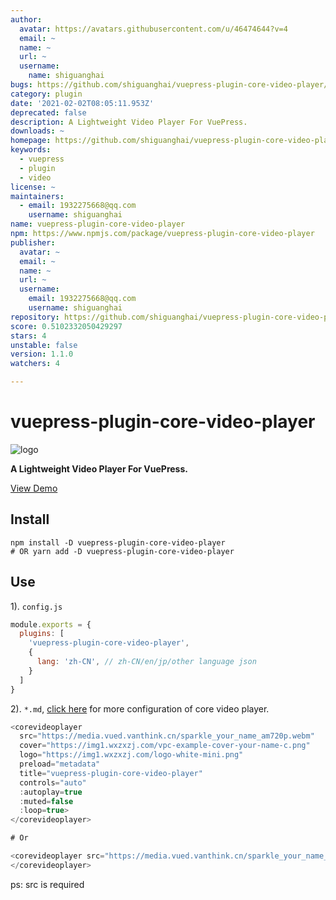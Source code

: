 ```yaml
---
author:
  avatar: https://avatars.githubusercontent.com/u/46474644?v=4
  email: ~
  name: ~
  url: ~
  username:
    name: shiguanghai
bugs: https://github.com/shiguanghai/vuepress-plugin-core-video-player/issues
category: plugin
date: '2021-02-02T08:05:11.953Z'
deprecated: false
description: A Lightweight Video Player For VuePress.
downloads: ~
homepage: https://github.com/shiguanghai/vuepress-plugin-core-video-player#readme
keywords:
  - vuepress
  - plugin
  - video
license: ~
maintainers:
  - email: 1932275668@qq.com
    username: shiguanghai
name: vuepress-plugin-core-video-player
npm: https://www.npmjs.com/package/vuepress-plugin-core-video-player
publisher:
  avatar: ~
  email: ~
  name: ~
  url: ~
  username:
    email: 1932275668@qq.com
    username: shiguanghai
repository: https://github.com/shiguanghai/vuepress-plugin-core-video-player
score: 0.5102332050429297
stars: 4
unstable: false
version: 1.1.0
watchers: 4

---
```


# vuepress-plugin-core-video-player

![logo](https://img1.wxzxzj.com/logo-white-mini.png)

**A Lightweight Video Player For VuePress.**

[View Demo](https://shiguanghai.top/blogs/other/coreplayer.html)

## Install

```shell
npm install -D vuepress-plugin-core-video-player
# OR yarn add -D vuepress-plugin-core-video-player
```

## Use

1). `config.js`
```js
module.exports = {
  plugins: [
    'vuepress-plugin-core-video-player',
    {
      lang: 'zh-CN', // zh-CN/en/jp/other language json
    }
  ]
}
```

2). `*.md`, [click here](https://core-player.github.io/vue-core-video-player/zh/) for more configuration of core video player.

```js
<corevideoplayer
  src="https://media.vued.vanthink.cn/sparkle_your_name_am720p.webm" 
  cover="https://img1.wxzxzj.com/vpc-example-cover-your-name-c.png"
  logo="https://img1.wxzxzj.com/logo-white-mini.png"
  preload="metadata"
  title="vuepress-plugin-core-video-player"
  controls="auto"
  :autoplay=true
  :muted=false
  :loop=true>
</corevideoplayer>

# Or

<corevideoplayer src="https://media.vued.vanthink.cn/sparkle_your_name_am720p.webm">
</corevideoplayer>
```

ps: src is required